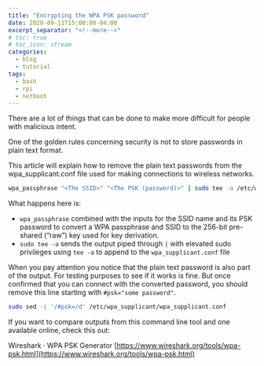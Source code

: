 ```yaml
---
title: "Encrypting the WPA PSK password"
date: 2020-09-11T15:00:00-04:00
excerpt_separator: "<!--more-->"
# toc: true
# toc_icon: stream
categories:
  - blog
  - tutorial
tags:
  - bash
  - rpi
  - netboot
---
```


There are a lot of things that can be done to make more difficult for people with malicious intent.

One of the golden rules concerning security is not to store passwords in plain text format.

This article will explain how to remove the plain text passwords from the wpa_supplicant.conf file used for making connections to wireless networks.

```bash
wpa_passphrase "<The SSID>" "<The PSK (password)>" | sudo tee -a /etc/wpa_supplicant/wpa_supplicant.conf
```

What happens here is:

* `wpa_passphrase` combined with the inputs for the SSID name and its PSK password to convert a WPA passphrase and SSID to the 256-bit pre-shared (“raw”) key used for key derivation.
* `sudo tee -a` sends the output piped through `|` with elevated sudo privileges using `tee -a` to append to the `wpa_supplicant.conf` file


When you pay attention you notice that the plain text password is also part of the output. For testing purposes to see if it works is fine. But once confirmed that you can connect with the converted password, you should remove this line starting with `#psk="some password"`.

```bash
sudo sed -i '/#psk=/d' /etc/wpa_supplicant/wpa_supplicant.conf
```

If you want to compare outputs from this command line tool and one available online, check this out:

Wireshark · WPA PSK Generator [https://www.wireshark.org/tools/wpa-psk.html](https://www.wireshark.org/tools/wpa-psk.html)
